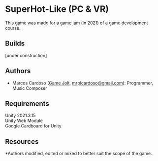 # SuperHot-Like (PC & VR)
This game was made for a game jam (in 2021) of a game development course.

## Builds
[under construction]

## Authors
- Marcos Cardoso ([Game Jolt](https://gamejolt.com/@marcoscardoso1_b064/games), mrplcardoso@gmail.com): Programmer, Music Composer

## Requirements
Unity 2021.3.15  
Unity Web Module  
Google Cardboard for Unity

## Resources

*Authors modified, edited or mixed to better suit the scope of the game.
